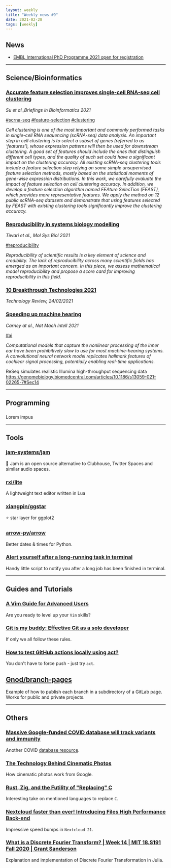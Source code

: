 ```yaml
---
layout: weekly
title: "Weekly news #9"
date: 2021-02-28
tags: [weekly]
---
```


## <i class="fas fa-bullhorn"></i> News

* [EMBL International PhD Programme 2021 open for registration](https://www.embl.de/training/eipp/application/index.html)

---

## <i class="fas fa-dna"></i> Science/Bioinformatics

### [Accurate feature selection improves single-cell RNA-seq cell clustering]()

_Su et al.,Briefings in Bioinformatics 2021_

<a href="#" class="badge badge-primary">#scrna-seq</a>
<a href="#" class="badge badge-primary">#feature-selection</a>
<a href="#" class="badge badge-primary">#clustering</a>

_Cell clustering is one of the most important and commonly performed tasks in single-cell RNA sequencing (scRNA-seq) data analysis. An important step in cell clustering is to select a subset of genes (referred to as ‘features’), whose expression patterns will then be used for downstream clustering. A good set of features should include the ones that distinguish different cell types, and the quality of such set could have a significant impact on the clustering accuracy. All existing scRNA-seq clustering tools include a feature selection step relying on some simple unsupervised feature selection methods, mostly based on the statistical moments of gene-wise expression distributions. In this work, we carefully evaluate the impact of feature selection on cell clustering accuracy. In addition, we develop a feature selection algorithm named FEAture SelecTion (FEAST), which provides more representative features. We apply the method on 12 public scRNA-seq datasets and demonstrate that using features selected by FEAST with existing clustering tools significantly improve the clustering accuracy._

### [Reproducibility in systems biology modelling](https://www.embopress.org/doi/full/10.15252/msb.20209982)

_Tiwari et al., Mol Sys Biol 2021_

<a href="#" class="badge badge-primary">#reproducibility</a>

_Reproducibility of scientific results is a key element of science and credibility. The lack of reproducibility across many scientific fields has emerged as an important concern. In this piece, we assess mathematical model reproducibility and propose a score card for improving reproducibility in this field._

### [10 Breakthrough Technologies 2021](https://www.technologyreview.com/2021/02/24/1014369/10-breakthrough-technologies-2021/)

_Technology Review, 24/02/2021_

### [Speeding up machine hearing](https://www.nature.com/articles/s42256-021-00317-y)

_Carney at al., Nat Mach Intell 2021_

<a href="#" class="badge badge-primary">#ai</a>

_Computational models that capture the nonlinear processing of the inner ear have been prohibitively slow to use for most machine-hearing systems. A convolutional neural network model replicates hallmark features of cochlear signal processing, potentially enabling real-time applications._

ReSeq simulates realistic Illumina high-throughput sequencing data
https://genomebiology.biomedcentral.com/articles/10.1186/s13059-021-02265-7#Sec14

---

## <i class="far fa-keyboard"></i> Programming

### []()

Lorem impus

---

## <i class="fas fa-toolbox"></i> Tools

### [jam-systems/jam](https://jam.systems/)

🍞 Jam is an open source alternative to Clubhouse, Twitter Spaces and similar audio spaces.

### [rxi/lite](https://github.com/rxi/lite)

A lightweight text editor written in Lua

### [xiangpin/ggstar](https://github.com/xiangpin/ggstar)

⭐ star layer for ggplot2

### [arrow-py/arrow](https://github.com/arrow-py/arrow)

Better dates & times for Python.

### [Alert yourself after a long-running task in terminal](https://gist.github.com/petethepig/2d29e8b7e2ebc808bfe760b632608966)

Handy little script to notify you after a long job has been finished in terminal.

---

## <i class="fas fa-graduation-cap"></i> Guides and Tutorials

### [A Vim Guide for Advanced Users](https://thevaluable.dev/vim-advanced/)

Are you ready to level up your `Vim` skills?

### [Git is my buddy: Effective Git as a solo developer](https://mikkel.ca/blog/git-is-my-buddy-effective-solo-developer/)

If only we all follow these rules.

### [How to test GitHub actions locally using act?](https://yonatankra.com/how-to-test-github-actions-locally-using-act/)

You don't have to force push - just try `act`.

## [Gnod/branch-pages](https://gitlab.com/Gnod/branch-pages)

Example of how to publish each branch in a subdirectory of a GitLab page. Works for public and private projects.

---

## <i class="fas fa-rss"></i> Others

### [Massive Google-funded COVID database will track variants and immunity](https://www.nature.com/articles/d41586-021-00490-5)

Another COVID [database resource](https://global.health/).

### [The Technology Behind Cinematic Photos](https://ai.googleblog.com/2021/02/the-technology-behind-cinematic-photos.html)

How cinematic photos work from Google.

### [Rust, Zig, and the Futility of "Replacing" C](https://gavinhoward.com/2021/02/rust-zig-and-the-futility-of-replacing-c/)

Interesting take on mentioned languages to replace `C`.

### [Nextcloud faster than ever! Introducing Files High Performance Back-end](https://nextcloud.com/blog/nextcloud-faster-than-ever-introducing-files-high-performance-back-end/)

Impressive speed bumps in `Nextcloud 21`.

### [What is a Discrete Fourier Transform? | Week 14 | MIT 18.S191 Fall 2020 | Grant Sanderson](https://www.youtube.com/watch?v=g8RkArhtCc4)

Explanation and implementation of Discrete Fourier Transformation in Julia.
